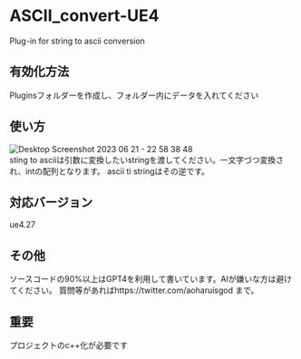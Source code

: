 # ASCII_convert-UE4
Plug-in for string to ascii conversion
## 有効化方法
Pluginsフォルダーを作成し、フォルダー内にデータを入れてください
## 使い方
![Desktop Screenshot 2023 06 21 - 22 58 38 48](https://github.com/aoharudesu/ASCII_convert-UE4/assets/97249122/81aeb9e4-5484-47dd-b811-a3acd1f60380)
<br>
sting to asciiは引数に変換したいstringを渡してください。一文字づつ変換され、intの配列となります。
ascii ti stringはその逆です。
## 対応バージョン
ue4.27
## その他
ソースコードの90%以上はGPT4を利用して書いています。AIが嫌いな方は避けてください。
質問等があればhttps://twitter.com/aoharuisgod まで。
## 重要
プロジェクトのc++化が必要です

